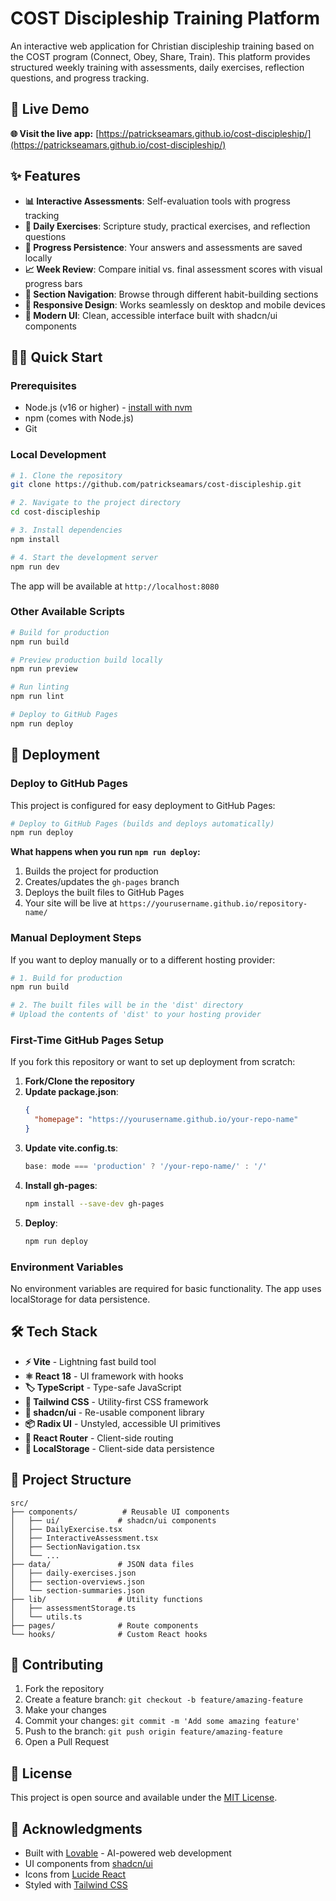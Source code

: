 # COST Discipleship Training Platform

An interactive web application for Christian discipleship training based on the COST program (Connect, Obey, Share, Train). This platform provides structured weekly training with assessments, daily exercises, reflection questions, and progress tracking.

## 🌟 Live Demo

**🌐 Visit the live app:** [https://patrickseamars.github.io/cost-discipleship/](https://patrickseamars.github.io/cost-discipleship/)

## ✨ Features

- **📊 Interactive Assessments**: Self-evaluation tools with progress tracking
- **📝 Daily Exercises**: Scripture study, practical exercises, and reflection questions
- **💾 Progress Persistence**: Your answers and assessments are saved locally
- **📈 Week Review**: Compare initial vs. final assessment scores with visual progress bars
- **🎯 Section Navigation**: Browse through different habit-building sections
- **📱 Responsive Design**: Works seamlessly on desktop and mobile devices
- **🎨 Modern UI**: Clean, accessible interface built with shadcn/ui components

## 🏃‍♂️ Quick Start

### Prerequisites
- Node.js (v16 or higher) - [install with nvm](https://github.com/nvm-sh/nvm#installing-and-updating)
- npm (comes with Node.js)
- Git

### Local Development

```bash
# 1. Clone the repository
git clone https://github.com/patrickseamars/cost-discipleship.git

# 2. Navigate to the project directory
cd cost-discipleship

# 3. Install dependencies
npm install

# 4. Start the development server
npm run dev
```

 The app will be available at `http://localhost:8080`

### Other Available Scripts

```bash
# Build for production
npm run build

# Preview production build locally
npm run preview

# Run linting
npm run lint

# Deploy to GitHub Pages
npm run deploy
```

## 🚀 Deployment

### Deploy to GitHub Pages

This project is configured for easy deployment to GitHub Pages:

```bash
# Deploy to GitHub Pages (builds and deploys automatically)
npm run deploy
```

**What happens when you run `npm run deploy`:**
1. Builds the project for production
2. Creates/updates the `gh-pages` branch
3. Deploys the built files to GitHub Pages
4. Your site will be live at `https://yourusername.github.io/repository-name/`

### Manual Deployment Steps

If you want to deploy manually or to a different hosting provider:

```bash
# 1. Build for production
npm run build

# 2. The built files will be in the 'dist' directory
# Upload the contents of 'dist' to your hosting provider
```

### First-Time GitHub Pages Setup

If you fork this repository or want to set up deployment from scratch:

1. **Fork/Clone the repository**
2. **Update package.json**:
   ```json
   {
     "homepage": "https://yourusername.github.io/your-repo-name"
   }
   ```
3. **Update vite.config.ts**:
   ```typescript
   base: mode === 'production' ? '/your-repo-name/' : '/'
   ```
4. **Install gh-pages**:
   ```bash
   npm install --save-dev gh-pages
   ```
5. **Deploy**:
   ```bash
   npm run deploy
   ```

### Environment Variables

No environment variables are required for basic functionality. The app uses localStorage for data persistence.

## 🛠️ Tech Stack

- **⚡ Vite** - Lightning fast build tool
- **⚛️ React 18** - UI framework with hooks
- **🏷️ TypeScript** - Type-safe JavaScript
- **🎨 Tailwind CSS** - Utility-first CSS framework
- **🧩 shadcn/ui** - Re-usable component library
- **📦 Radix UI** - Unstyled, accessible UI primitives
- **📍 React Router** - Client-side routing
- **💾 LocalStorage** - Client-side data persistence

## 📁 Project Structure

```
src/
├── components/          # Reusable UI components
│   ├── ui/             # shadcn/ui components
│   ├── DailyExercise.tsx
│   ├── InteractiveAssessment.tsx
│   ├── SectionNavigation.tsx
│   └── ...
├── data/               # JSON data files
│   ├── daily-exercises.json
│   ├── section-overviews.json
│   └── section-summaries.json
├── lib/                # Utility functions
│   ├── assessmentStorage.ts
│   └── utils.ts
├── pages/              # Route components
└── hooks/              # Custom React hooks
```

## 🤝 Contributing

1. Fork the repository
2. Create a feature branch: `git checkout -b feature/amazing-feature`
3. Make your changes
4. Commit your changes: `git commit -m 'Add some amazing feature'`
5. Push to the branch: `git push origin feature/amazing-feature`
6. Open a Pull Request

## 📄 License

This project is open source and available under the [MIT License](LICENSE).

## 🙏 Acknowledgments

- Built with [Lovable](https://lovable.dev) - AI-powered web development
- UI components from [shadcn/ui](https://ui.shadcn.com/)
- Icons from [Lucide React](https://lucide.dev/)
- Styled with [Tailwind CSS](https://tailwindcss.com/)
